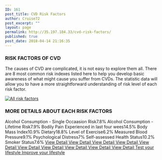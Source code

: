 ```yaml
---
ID: 161
post_title: CVD Risk Factors
author: Cruise72
post_excerpt: ""
layout: page
permalink: http://35.197.184.33/cvd-risk-factors/
published: true
post_date: 2018-04-14 21:16:35
---
```

<h3>RISK FACTORS OF CVD</h3>		
		<p style="text-align: left;">The causes of CVD are complicated, it is not easy to explore them all. There are 8 most common risk indexes listed here to help you develop basic awareness of what might cause you suffer from CVDs. The statistic data will allow you to have a more straightforward understanding of risk level of each risk factor.</p>		
			<noscript><a href='#'><img alt='All risk factors ' src='https:&#47;&#47;public.tableau.com&#47;static&#47;images&#47;cv&#47;cvdhelper-riskfactors&#47;Allriskfactors&#47;1_rss.png' style='border: none' /></a></noscript><object class='tableauViz'  style='display:none;'><param name='host_url' value='https%3A%2F%2Fpublic.tableau.com%2F' /> <param name='embed_code_version' value='3' /> <param name='site_root' value='' /><param name='name' value='cvdhelper-riskfactors&#47;Allriskfactors' /><param name='tabs' value='no' /><param name='toolbar' value='yes' /><param name='static_image' value='https:&#47;&#47;public.tableau.com&#47;static&#47;images&#47;cv&#47;cvdhelper-riskfactors&#47;Allriskfactors&#47;1.png' /> <param name='animate_transition' value='yes' /><param name='display_static_image' value='yes' /><param name='display_spinner' value='yes' /><param name='display_overlay' value='yes' /><param name='display_count' value='yes' /><param name='filter' value='publish=yes' /></object>                		
			<h3>MORE DETAILS ABOUT EACH RISK FACTORS</h3>		
                        Alcohol Consumption - Single Occaasion Risk7.8%
                        Alcohol Consumption - Lifetime Risk7.9%
                        Bodily Pain Experienced in last four wees14.5%
                        Body Mass Index10.9%
                        Dietary18.8%
                        Level of Exercise6.2%
                        Measured Blood Pressure9.1%
                        Psychological Distress7%
                        Self-assessed Health Status10.2%
                        Smoker Status7.6%
			<a href="#popmake-1162" role="button">
						View Detail
					</a>
			<a href="#popmake-1165" role="button">
						View Detail
					</a>
			<a href="#popmake-1167" role="button">
						View Detail
					</a>
			<a href="#popmake-1169" role="button">
						View Detail
					</a>
			<a href="#popmake-1171" role="button">
						View Detail
					</a>
			<a href="#popmake-1173" role="button">
						View Detail
					</a>
			<a href="#popmake-1175" role="button">
						View Detail
					</a>
			<a href="#popmake-1177" role="button">
						View Detail
					</a>
			<a href="#popmake-1179" role="button">
						View Detail
					</a>
			<a href="#popmake-1181" role="button">
						View Detail
					</a>
			<a href="http://www.cvdhelper.tk/self-testing/" role="button">
						Test your lifestyle
					</a>
			<a href="http://www.cvdhelper.tk/suggestions/" role="button">
						Improve your lifestyle
					</a>